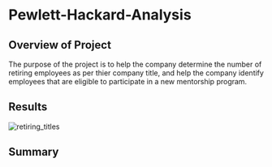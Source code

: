 # Pewlett-Hackard-Analysis

## Overview of Project
The purpose of the project is to help the company determine the number of retiring employees as per thier company title, and help the company identify employees that are eligible to participate in a new mentorship program. 

## Results
![retiring_titles](/retiring_tites.PNG)


## Summary

